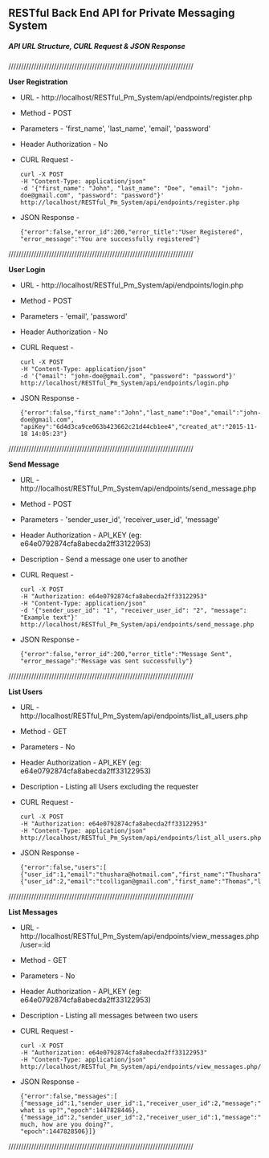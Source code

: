 ## RESTful Back End API for Private Messaging System ##

##### API URL Structure, CURL Request & JSON Response #####

///////////////////////////////////////////////////////////////////////// 

<strong>User Registration</strong>

* URL - http://localhost/RESTful_Pm_System/api/endpoints/register.php 
* Method - POST
* Parameters - 'first_name', 'last_name', 'email', 'password'
* Header Authorization - No

* CURL Request -
    ```
    curl -X POST
    -H "Content-Type: application/json"
    -d '{"first_name": "John", "last_name": "Doe", "email": "john-doe@gmail.com", "password": "password"}'
    http://localhost/RESTful_Pm_System/api/endpoints/register.php 
    ```  
* JSON Response -

    ```    
    {"error":false,"error_id":200,"error_title":"User Registered",
    "error_message":"You are successfully registered"}
    ```   

/////////////////////////////////////////////////////////////////////////   

<strong>User Login</strong>

* URL - http://localhost/RESTful_Pm_System/api/endpoints/login.php 
* Method - POST
* Parameters - 'email', 'password'
* Header Authorization - No

* CURL Request -
    ```
    curl -X POST
    -H "Content-Type: application/json"
    -d '{"email": "john-doe@gmail.com", "password": "password"}'
    http://localhost/RESTful_Pm_System/api/endpoints/login.php 
    ```  
* JSON Response -

    ```    
    {"error":false,"first_name":"John","last_name":"Doe","email":"john-doe@gmail.com",
    "apiKey":"6d4d3ca9ce063b423662c21d44cb1ee4","created_at":"2015-11-18 14:05:23"}
    ```   
    
///////////////////////////////////////////////////////////////////////// 

<strong>Send Message</strong>

* URL - http://localhost/RESTful_Pm_System/api/endpoints/send_message.php 
* Method - POST
* Parameters - 'sender_user_id', 'receiver_user_id', 'message'
* Header Authorization - API_KEY (eg: e64e0792874cfa8abecda2ff33122953)
* Description - Send a message one user to another

* CURL Request -
    ```
    curl -X POST
    -H "Authorization: e64e0792874cfa8abecda2ff33122953"
    -H "Content-Type: application/json"
    -d '{"sender_user_id": "1", "receiver_user_id": "2", "message": "Example text"}'
    http://localhost/RESTful_Pm_System/api/endpoints/send_message.php 
    ```  
* JSON Response -

    ```    
    {"error":false,"error_id":200,"error_title":"Message Sent",
    "error_message":"Message was sent successfully"}
    ```   
    
/////////////////////////////////////////////////////////////////////////     


<strong>List Users</strong>

* URL - http://localhost/RESTful_Pm_System/api/endpoints/list_all_users.php 
* Method - GET
* Parameters - No
* Header Authorization - API_KEY (eg: e64e0792874cfa8abecda2ff33122953)
* Description - Listing all Users excluding the requester

* CURL Request -
    ```
    curl -X POST
    -H "Authorization: e64e0792874cfa8abecda2ff33122953"
    -H "Content-Type: application/json"
    http://localhost/RESTful_Pm_System/api/endpoints/list_all_users.php
    ```  
* JSON Response -

    ```    
    {"error":false,"users":[
    {"user_id":1,"email":"thushara@hotmail.com","first_name":"Thushara","last_name":"Sathkumara"},
    {"user_id":2,"email":"tcolligan@gmail.com","first_name":"Thomas","last_name":"Colligan"}]}
    ```   
    
/////////////////////////////////////////////////////////////////////////     

<strong>List Messages</strong>

* URL - http://localhost/RESTful_Pm_System/api/endpoints/view_messages.php/user=:id 
* Method - GET
* Parameters - No
* Header Authorization - API_KEY (eg: e64e0792874cfa8abecda2ff33122953)
* Description - Listing all messages between two users

* CURL Request -
    ```
    curl -X POST
    -H "Authorization: e64e0792874cfa8abecda2ff33122953"
    -H "Content-Type: application/json"
    http://localhost/RESTful_Pm_System/api/endpoints/view_messages.php/user=2
    ```  
* JSON Response -

    ```    
    {"error":false,"messages":[
    {"message_id":1,"sender_user_id":1,"receiver_user_id":2,"message":"Hey what is up?","epoch":1447828446},
    {"message_id":2,"sender_user_id":2,"receiver_user_id":1,"message":"Not much, how are you doing?",
    "epoch":1447828506}]}
    ```   
    
/////////////////////////////////////////////////////////////////////////     


